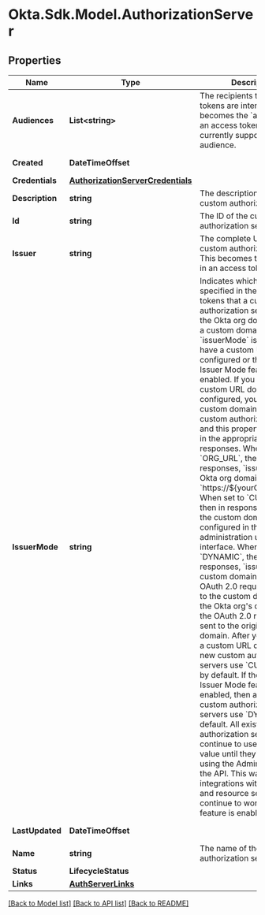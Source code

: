 # Okta.Sdk.Model.AuthorizationServer

## Properties

Name | Type | Description | Notes
------------ | ------------- | ------------- | -------------
**Audiences** | **List&lt;string&gt;** | The recipients that the tokens are intended for. This becomes the &#x60;aud&#x60; claim in an access token. Okta currently supports only one audience. | [optional] 
**Created** | **DateTimeOffset** |  | [optional] [readonly] 
**Credentials** | [**AuthorizationServerCredentials**](AuthorizationServerCredentials.md) |  | [optional] 
**Description** | **string** | The description of the custom authorization server | [optional] 
**Id** | **string** | The ID of the custom authorization server | [optional] [readonly] 
**Issuer** | **string** | The complete URL for the custom authorization server. This becomes the &#x60;iss&#x60; claim in an access token. | [optional] 
**IssuerMode** | **string** | Indicates which value is specified in the issuer of the tokens that a custom authorization server returns: the Okta org domain URL or a custom domain URL.  &#x60;issuerMode&#x60; is visible if you have a custom URL domain configured or the Dynamic Issuer Mode feature enabled. If you have a custom URL domain configured, you can set a custom domain URL in a custom authorization server, and this property is returned in the appropriate responses.  When set to &#x60;ORG_URL&#x60;, then in responses, &#x60;issuer&#x60; is the Okta org domain URL: &#x60;https://${yourOktaDomain}&#x60;.  When set to &#x60;CUSTOM_URL&#x60;, then in responses, &#x60;issuer&#x60; is the custom domain URL configured in the administration user interface.  When set to &#x60;DYNAMIC&#x60;, then in responses, &#x60;issuer&#x60; is the custom domain URL if the OAuth 2.0 request was sent to the custom domain, or is the Okta org&#39;s domain URL if the OAuth 2.0 request was sent to the original Okta org domain.  After you configure a custom URL domain, all new custom authorization servers use &#x60;CUSTOM_URL&#x60; by default. If the Dynamic Issuer Mode feature is enabled, then all new custom authorization servers use &#x60;DYNAMIC&#x60; by default. All existing custom authorization servers continue to use the original value until they&#39;re changed using the Admin Console or the API. This way, existing integrations with the client and resource server continue to work after the feature is enabled. | [optional] 
**LastUpdated** | **DateTimeOffset** |  | [optional] [readonly] 
**Name** | **string** | The name of the custom authorization server | [optional] 
**Status** | **LifecycleStatus** |  | [optional] 
**Links** | [**AuthServerLinks**](AuthServerLinks.md) |  | [optional] 

[[Back to Model list]](../README.md#documentation-for-models) [[Back to API list]](../README.md#documentation-for-api-endpoints) [[Back to README]](../README.md)

